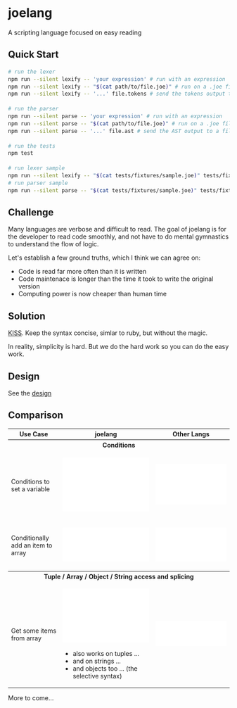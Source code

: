 # joelang
A scripting language focused on easy reading

## Quick Start

```bash
# run the lexer
npm run --silent lexify -- 'your expression' # run with an expression
npm run --silent lexify -- "$(cat path/to/file.joe)" # run on a .joe file
npm run --silent lexify -- '...' file.tokens # send the tokens output to a file

# run the parser
npm run --silent parse -- 'your expression' # run with an expression
npm run --silent parse -- "$(cat path/to/file.joe)" # run on a .joe file
npm run --silent parse -- '...' file.ast # send the AST output to a file

# run the tests
npm test

# run lexer sample
npm run --silent lexify -- "$(cat tests/fixtures/sample.joe)" tests/fixtures/sample.tokens
# run parser sample
npm run --silent parse -- "$(cat tests/fixtures/sample.joe)" tests/fixtures/sample.ast
```

## Challenge
Many languages are verbose and difficult to read. The goal of joelang is for the developer to read code smoothly, and not have to do mental gymnastics to understand the flow of logic.

Let's establish a few ground truths, which I think we can agree on:
- Code is read far more often than it is written
- Code maintenace is longer than the time it took to write the original version
- Computing power is now cheaper than human time


## Solution
[KISS](https://en.wikipedia.org/wiki/KISS_principle). Keep the syntax concise, simlar to ruby, but without the magic.

In reality, simplicity is hard. But we do the hard work so you can do the easy work.

## Design

See the [design](DESIGN.md)

## Comparison

<table>
	<tr>
		<th>Use Case</th>
		<th>joelang</th>
		<th>Other Langs</th>
	</tr>
	<tr><th colspan="3">Conditions</th></tr>
	<tr>
		<td>Conditions to set a variable</td>
		<td>

![image](examples/joelang-switch.svg)

</td>
<td>

![image](examples/js-switch.svg)

</td>
</tr>

<tr>
	<td>Conditionally add an item to array</td>
	<td>

![image](examples/joelang-conditional-arrays.svg)

</td>
<td>

![image](examples/js-conditional-arrays.svg)

</td>
</tr>
<tr><th colspan="3">Tuple / Array / Object / String access and splicing</th></tr>
<tr><td>Get some items from array</td><td>

![image](examples/joelang-access.svg)

- also works on tuples ...
- and on strings ...
- and objects too ... (the selective syntax)

</td>
<td>

![image](examples/js-access.svg)

</td>
</tr>
</table>

More to come...
